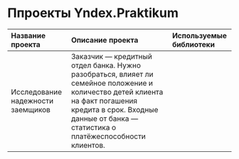 # Ппроекты Yndex.Praktikum

| Название проекта                  | Описание проекта       | Используемые библиотеки     |
| :--------------------             | :--------------------  |:--------------------------  |
| Исследование надежности заемщиков | Заказчик — кредитный отдел банка. Нужно разобраться, влияет ли семейное положение и количество детей клиента на факт погашения кредита в срок. Входные данные от банка — статистика о платёжеспособности клиентов. |                             |
